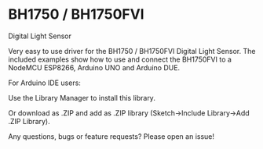 # BH1750 / BH1750FVI
Digital Light Sensor


Very easy to use driver for the BH1750 / BH1750FVI Digital Light Sensor.
The included examples show how to use and connect the BH1750FVI to a NodeMCU ESP8266, Arduino UNO and Arduino DUE.


For Arduino IDE users:

Use the Library Manager to install this library.

Or download as .ZIP and add as .ZIP library (Sketch->Include Library->Add .ZIP Library).


Any questions, bugs or feature requests? Please open an issue!
